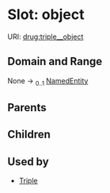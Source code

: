 
# Slot: object




URI: [drug:triple__object](http://w3id.org/ontogpt/drug/triple__object)


## Domain and Range

None &#8594;  <sub>0..1</sub> [NamedEntity](NamedEntity.md)

## Parents


## Children


## Used by

 * [Triple](Triple.md)
